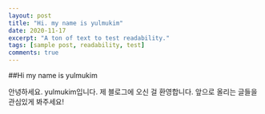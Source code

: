 ```yaml
---
layout: post
title: "Hi. my name is yulmukim"
date: 2020-11-17
excerpt: "A ton of text to test readability."
tags: [sample post, readability, test]
comments: true
---
```

##Hi my name is yulmukim

안녕하세요. yulmukim입니다. 제 블로그에 오신 걸 환영합니다. 앞으로 올리는 글들을 관심있게 봐주세요!
